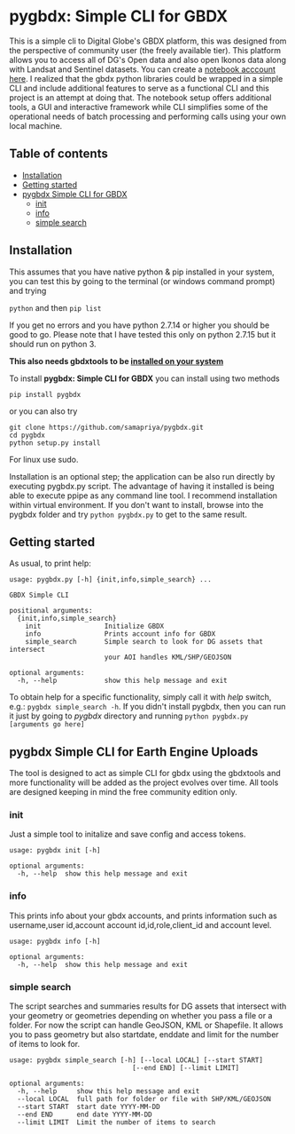 # pygbdx: Simple CLI for GBDX
This is a simple cli to Digital Globe's GBDX platform, this was designed from the perspective of community user (the freely available tier). This platform allows you to access all of DG's Open data and also open Ikonos data along with Landsat and Sentinel datasets. You can create a [notebook acccount here](https://notebooks.geobigdata.io). I realized that the gbdx python libraries could be wrapped in a simple CLI and include additional features to serve as a functional CLI and this project is an attempt at doing that. The notebook setup offers additional tools, a GUI and interactive framework while CLI simplifies some of the operational needs of batch processing and performing calls using your own local machine.

## Table of contents
* [Installation](#installation)
* [Getting started](#getting-started)
* [pygbdx Simple CLI for GBDX](#pygbdx-simple-cli-for-gbdx)
	* [init](#init)
    * [info](#info)
    * [simple search](#simple-search)

## Installation
This assumes that you have native python & pip installed in your system, you can test this by going to the terminal (or windows command prompt) and trying

```python``` and then ```pip list```

If you get no errors and you have python 2.7.14 or higher you should be good to go. Please note that I have tested this only on python 2.7.15 but it should run on python 3.

**This also needs gbdxtools to be [installed on your system](https://gbdxtools.readthedocs.io/en/latest/)**

To install **pygbdx: Simple CLI for GBDX** you can install using two methods

```pip install pygbdx```

or you can also try

```
git clone https://github.com/samapriya/pygbdx.git
cd pygbdx
python setup.py install
```
For linux use sudo.

Installation is an optional step; the application can be also run directly by executing pygbdx.py script. The advantage of having it installed is being able to execute ppipe as any command line tool. I recommend installation within virtual environment. If you don't want to install, browse into the pygbdx folder and try ```python pygbdx.py``` to get to the same result.


## Getting started

As usual, to print help:

```
usage: pygbdx.py [-h] {init,info,simple_search} ...

GBDX Simple CLI

positional arguments:
  {init,info,simple_search}
    init                Initialize GBDX
    info                Prints account info for GBDX
    simple_search       Simple search to look for DG assets that intersect
                        your AOI handles KML/SHP/GEOJSON

optional arguments:
  -h, --help            show this help message and exit
```

To obtain help for a specific functionality, simply call it with _help_ switch, e.g.: `pygbdx simple_search -h`. If you didn't install pygbdx, then you can run it just by going to *pygbdx* directory and running `python pygbdx.py [arguments go here]`

## pygbdx Simple CLI for Earth Engine Uploads
The tool is designed to act as simple CLI for gbdx using the gbdxtools and more functionality will be added as the project evolves over time. All tools are designed keeping in mind the free community edition only.

### init
Just a simple tool to initalize and save config and access tokens.

```
usage: pygbdx init [-h]

optional arguments:
  -h, --help  show this help message and exit
```

### info
This prints info about your gbdx accounts, and prints information such as username,user id,account account id,id,role,client_id and account level.

```
usage: pygbdx info [-h]

optional arguments:
  -h, --help  show this help message and exit
```

### simple search
The script searches and summaries results for DG assets that intersect with your geometry or geometries depending on whether you pass a file or a folder. For now the script can handle GeoJSON, KML or Shapefile. It allows you to pass geometry but also startdate, enddate and limit for the number of items to look for.

```
usage: pygbdx simple_search [-h] [--local LOCAL] [--start START]
                               [--end END] [--limit LIMIT]

optional arguments:
  -h, --help     show this help message and exit
  --local LOCAL  full path for folder or file with SHP/KML/GEOJSON
  --start START  start date YYYY-MM-DD
  --end END      end date YYYY-MM-DD
  --limit LIMIT  Limit the number of items to search
```
